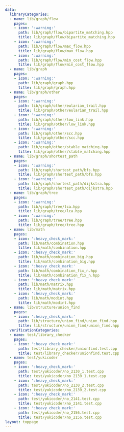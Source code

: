 ```yaml
---
data:
  libraryCategories:
  - name: lib/graph/flow
    pages:
    - icon: ':warning:'
      path: lib/graph/flow/bipartite_matching.hpp
      title: lib/graph/flow/bipartite_matching.hpp
    - icon: ':warning:'
      path: lib/graph/flow/max_flow.hpp
      title: lib/graph/flow/max_flow.hpp
    - icon: ':warning:'
      path: lib/graph/flow/min_cost_flow.hpp
      title: lib/graph/flow/min_cost_flow.hpp
  - name: lib/graph
    pages:
    - icon: ':warning:'
      path: lib/graph/graph.hpp
      title: lib/graph/graph.hpp
  - name: lib/graph/other
    pages:
    - icon: ':warning:'
      path: lib/graph/other/eularian_trail.hpp
      title: lib/graph/other/eularian_trail.hpp
    - icon: ':warning:'
      path: lib/graph/other/low_link.hpp
      title: lib/graph/other/low_link.hpp
    - icon: ':warning:'
      path: lib/graph/other/scc.hpp
      title: lib/graph/other/scc.hpp
    - icon: ':warning:'
      path: lib/graph/other/stable_matching.hpp
      title: lib/graph/other/stable_matching.hpp
  - name: lib/graph/shortest_path
    pages:
    - icon: ':warning:'
      path: lib/graph/shortest_path/bfs.hpp
      title: lib/graph/shortest_path/bfs.hpp
    - icon: ':warning:'
      path: lib/graph/shortest_path/dijkstra.hpp
      title: lib/graph/shortest_path/dijkstra.hpp
  - name: lib/graph/tree
    pages:
    - icon: ':warning:'
      path: lib/graph/tree/lca.hpp
      title: lib/graph/tree/lca.hpp
    - icon: ':warning:'
      path: lib/graph/tree/tree.hpp
      title: lib/graph/tree/tree.hpp
  - name: lib/math
    pages:
    - icon: ':heavy_check_mark:'
      path: lib/math/combination.hpp
      title: lib/math/combination.hpp
    - icon: ':heavy_check_mark:'
      path: lib/math/combination_big.hpp
      title: lib/math/combination_big.hpp
    - icon: ':heavy_check_mark:'
      path: lib/math/combination_fix_n.hpp
      title: lib/math/combination_fix_n.hpp
    - icon: ':heavy_check_mark:'
      path: lib/math/matrix.hpp
      title: lib/math/matrix.hpp
    - icon: ':heavy_check_mark:'
      path: lib/math/modint.hpp
      title: lib/math/modint.hpp
  - name: lib/structure/union_find
    pages:
    - icon: ':heavy_check_mark:'
      path: lib/structure/union_find/union_find.hpp
      title: lib/structure/union_find/union_find.hpp
  verificationCategories:
  - name: test/library_checker
    pages:
    - icon: ':heavy_check_mark:'
      path: test/library_checker/unionfind.test.cpp
      title: test/library_checker/unionfind.test.cpp
  - name: test/yukicoder
    pages:
    - icon: ':heavy_check_mark:'
      path: test/yukicoder/no_2130_1.test.cpp
      title: test/yukicoder/no_2130_1.test.cpp
    - icon: ':heavy_check_mark:'
      path: test/yukicoder/no_2130_2.test.cpp
      title: test/yukicoder/no_2130_2.test.cpp
    - icon: ':heavy_check_mark:'
      path: test/yukicoder/no_2141.test.cpp
      title: test/yukicoder/no_2141.test.cpp
    - icon: ':heavy_check_mark:'
      path: test/yukicoder/no_2156.test.cpp
      title: test/yukicoder/no_2156.test.cpp
layout: toppage
---
```


